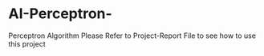 # AI-Perceptron-
Perceptron Algorithm
Please Refer to Project-Report File to see how to use this project
